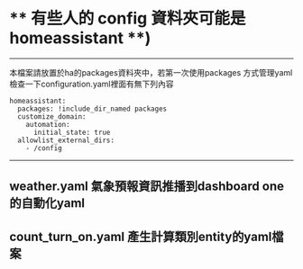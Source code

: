 #  ** 有些人的 config 資料夾可能是 homeassistant **)

----------------------------------------------
  本檔案請放置於ha的packages資料夾中，若第一次使用packages 方式管理yaml
  檢查一下configuration.yaml裡面有無下列內容

    homeassistant:
      packages: !include_dir_named packages
      customize_domain:
        automation:
          initial_state: true
      allowlist_external_dirs:
        - /config

---------------------------------------------

## weather.yaml 氣象預報資訊推播到dashboard one 的自動化yaml
## count_turn_on.yaml 產生計算類別entity的yaml檔案
